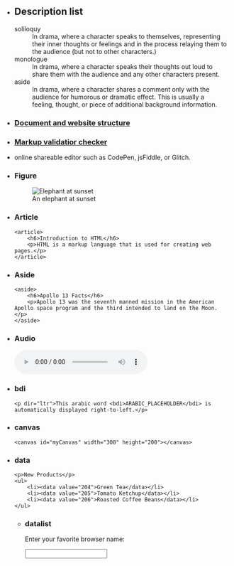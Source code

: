 - <h2>Description list</h2>
      <dl>
        <dt>soliloquy</dt>
        <dd>
          In drama, where a character speaks to themselves, representing their inner
          thoughts or feelings and in the process relaying them to the audience (but
          not to other characters.)
        </dd>
        <dt>monologue</dt>
        <dd>
          In drama, where a character speaks their thoughts out loud to share them
          with the audience and any other characters present.
        </dd>
        <dt>aside</dt>
        <dd>
          In drama, where a character shares a comment only with the audience for
          humorous or dramatic effect. This is usually a feeling, thought, or piece of
          additional background information.
        </dd>
      </dl>

- ### [Document and website structure](https://developer.mozilla.org/en-US/docs/Learn/HTML/Introduction_to_HTML/Document_and_website_structure)

- ### [Markup validatior checker](https://validator.w3.org/)
- online shareable editor such as CodePen, jsFiddle, or Glitch.

- ### Figure
    <figure>
        <img src="/media/cc0-images/elephant-660-480.jpg"
             alt="Elephant at sunset">
        <figcaption>An elephant at sunset</figcaption>
    </figure>

- ### Article
      <article>
          <h6>Introduction to HTML</h6>
          <p>HTML is a markup language that is used for creating web pages.</p>
      </article>

- ### Aside 
      <aside>
          <h6>Apollo 13 Facts</h6>
          <p>Apollo 13 was the seventh manned mission in the American Apollo space program and the third intended to land on the Moon.</p>
      </aside>

- ### Audio
  <audio controls="controls" src="birds.mp3">
      Your browser does not support the HTML5 Audio element.
  </audio>
  
- ### bdi
      <p dir="ltr">This arabic word <bdi>ARABIC_PLACEHOLDER</bdi> is automatically displayed right-to-left.</p>
      
- ### canvas
      <canvas id="myCanvas" width="300" height="200"></canvas>
      
- ### data
      <p>New Products</p>
      <ul>
          <li><data value="204">Green Tea</data></li>
          <li><data value="205">Tomato Ketchup</data></li>
          <li><data value="206">Roasted Coffee Beans</data></li>
      </ul>
      
  - ### datalist
  
       <p>Enter your favorite browser name:</p>
       <input type="text" list="browsers">
       <datalist id="browsers">
          <option value="Firefox">
          <option value="Chrome">    
          <option value="Internet Explorer">
          <option value="Opera">
          <option value="Safari">
       </datalist>
